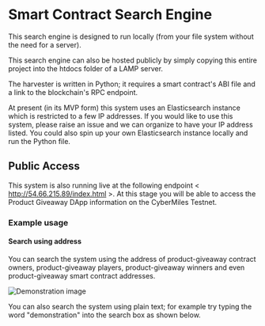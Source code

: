 # Smart Contract Search Engine

This search engine is designed to run locally (from your file system without the need for a server).

This search engine can also be hosted publicly by simply copying this entire project into the htdocs folder of a LAMP server.

The harvester is written in Python; it requires a smart contract's ABI file and a link to the blockchain's RPC endpoint.

At present (in its MVP form) this system uses an Elasticsearch instance which is restricted to a few IP addresses. If you would like to use this system, please raise an issue and we can organize to have your IP address listed. You could also spin up your own Elasticsearch instance locally and run the Python file.

## Public Access

This system is also running live at the following endpoint < http://54.66.215.89/index.html >. At this stage you will be able to access the Product Giveaway DApp information on the CyberMiles Testnet.

### Example usage

#### Search using address

You can search the system using the address of product-giveaway contract owners, product-giveaway players, product-giveaway winners and even product-giveaway smart contract addresses.

![Demonstration image]("images/demonstration_text.png")

You can also search the system using plain text; for example try typing the word "demonstration" into the search box as shown below.

![]()



